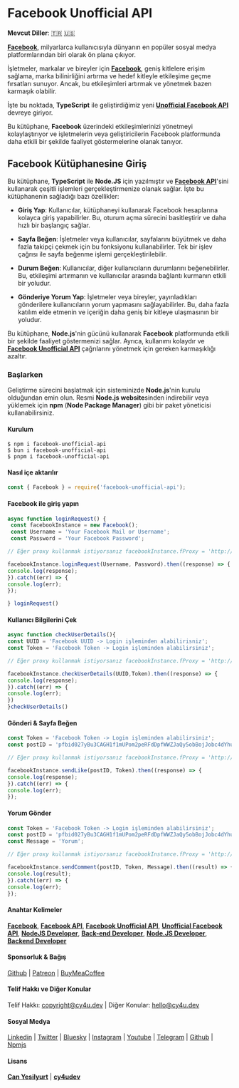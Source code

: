 # Facebook Unofficial API

**Mevcut Diller**: [🇹🇷](https://cy4u.dev/Facebook-Unofficial-API/ "Turkish") [🇺🇸](https://cy4u.dev/Facebook-Unofficial-API/ "English") 

[**Facebook**](https://cy4u.dev/Facebook-Unofficial-API/ "Facebook"), milyarlarca kullanıcısıyla dünyanın en popüler sosyal medya platformlarından biri olarak ön plana çıkıyor. 

İşletmeler, markalar ve bireyler için [**Facebook**](https://cy4u.dev/Facebook-Unofficial-API/ "Facebook"), geniş kitlelere erişim sağlama, marka bilinirliğini artırma ve hedef kitleyle etkileşime geçme fırsatları sunuyor. Ancak, bu etkileşimleri artırmak ve yönetmek bazen karmaşık olabilir.

İşte bu noktada, **TypeScript** ile geliştirdiğimiz yeni [**Unofficial Facebook API**](https://cy4u.dev/Facebook-Unofficial-API/ "Unofficial Facebook API") devreye giriyor.

Bu kütüphane, **Facebook** üzerindeki etkileşimlerinizi yönetmeyi kolaylaştırıyor ve işletmelerin veya geliştiricilerin Facebook platformunda daha etkili bir şekilde faaliyet göstermelerine olanak tanıyor.

## Facebook Kütüphanesine Giriş

Bu kütüphane, **TypeScript** ile **Node.JS** için yazılmıştır ve [**Facebook API**](https://cy4u.dev/Facebook-Unofficial-API/ "Facebook API")'sini kullanarak çeşitli işlemleri gerçekleştirmenize olanak sağlar. İşte bu kütüphanenin sağladığı bazı özellikler:

- **Giriş Yap**: Kullanıcılar, kütüphaneyi kullanarak Facebook hesaplarına kolayca giriş yapabilirler. Bu, oturum açma sürecini basitleştirir ve daha hızlı bir başlangıç sağlar.

- **Sayfa Beğen**: İşletmeler veya kullanıcılar, sayfalarını büyütmek ve daha fazla takipçi çekmek için bu fonksiyonu kullanabilirler. Tek bir işlev çağrısı ile sayfa beğenme işlemi gerçekleştirilebilir.

- **Durum Beğen**: Kullanıcılar, diğer kullanıcıların durumlarını beğenebilirler. Bu, etkileşimi artırmanın ve kullanıcılar arasında bağlantı kurmanın etkili bir yoludur.

- **Gönderiye Yorum Yap**: İşletmeler veya bireyler, yayınladıkları gönderilere kullanıcıların yorum yapmasını sağlayabilirler. Bu, daha fazla katılım elde etmenin ve içeriğin daha geniş bir kitleye ulaşmasının bir yoludur.

Bu kütüphane, **Node.js**'nin gücünü kullanarak **Facebook** platformunda etkili bir şekilde faaliyet göstermenizi sağlar. Ayrıca, kullanımı kolaydır ve [**Facebook Unofficial API**](https://cy4u.dev/Facebook-Unofficial-API/ "Facebook Unofficial API") çağrılarını yönetmek için gereken karmaşıklığı azaltır.

### Başlarken

Geliştirme sürecini başlatmak için sisteminizde **Node.js**'nin kurulu olduğundan emin olun. Resmi **Node.js website**sinden indirebilir veya yüklemek için **npm** (**Node Package Manager**) gibi bir paket yöneticisi kullanabilirsiniz.

#### Kurulum

```
$ npm i facebook-unofficial-api
$ bun i facebook-unofficial-api
$ pnpm i facebook-unofficial-api
```

#### Nasıl içe aktarılır

```js
const { Facebook } = require('facebook-unofficial-api');
```


#### Facebook ile giriş yapın

```js
async function loginRequest() {
 const facebookInstance = new Facebook();
 const Username = 'Your Facebook Mail or Username';
 const Password = 'Your Facebook Password';

// Eğer proxy kullanmak istiyorsanız facebookInstance.fProxy = 'http://proxy_username:proxy_password@proxy_ip:proxy_port'

facebookInstance.loginRequest(Username, Password).then((response) => {
console.log(response);
}).catch((err) => {
console.log(err);
});

} loginRequest()
```

#### Kullanıcı Bilgilerini Çek

```js
async function checkUserDetails(){
const UUID = 'Facebook UUID -> Login işleminden alabilirisniz';
const Token = 'Facebook Token -> Login işleminden alabilirsiniz';

// Eğer proxy kullanmak istiyorsanız facebookInstance.fProxy = 'http://proxy_username:proxy_password@proxy_ip:proxy_port'

facebookInstance.checkUserDetails(UUID,Token).then((response) => {
console.log(response);
}).catch((err) => {
console.log(err);
})
}checkUserDetails()
```

#### Gönderi & Sayfa Beğen

```js
const Token = 'Facebook Token -> Login işleminden alabilirsiniz';
const postID = 'pfbid027yBu3CAGH1f1mUPom2peRFdDpfWWZJaQy5obBojJobc4dYhuyY144maebMVnRCsBl';

// Eğer proxy kullanmak istiyorsanız facebookInstance.fProxy = 'http://proxy_username:proxy_password@proxy_ip:proxy_port'

facebookInstance.sendLike(postID, Token).then((response) => {
console.log(response);
}).catch((err) => {
console.log(err);
});
```

#### Yorum Gönder

```js
const Token = 'Facebook Token -> Login işleminden alabilirsiniz';
const postID = 'pfbid027yBu3CAGH1f1mUPom2peRFdDpfWWZJaQy5obBojJobc4dYhuyY144maebMVnRCsBl';
const Message = 'Yorum';

// Eğer proxy kullanmak istiyorsanız facebookInstance.fProxy = 'http://proxy_username:proxy_password@proxy_ip:proxy_port'

facebookInstance.sendComment(postID, Token, Message).then((result) => {
console.log(result);
}).catch((err) => {
console.log(err);
});
```


#### Anahtar Kelimeler

[**Facebook**](https://cy4u.dev/Facebook-Unofficial-API/ "Facebook"), [**Facebook API**](https://cy4u.dev/Facebook-Unofficial-API/ "Facebook API"), [**Facebook Unofficial API**](https://cy4u.dev/Facebook-Unofficial-API/ "Facebook Unofficial API"), [**Unofficial Facebook API**](https://cy4u.dev/Facebook-Unofficial-API/ "Unofficial Facebook API"), [**NodeJS Developer**](https://cy4u.dev "NodeJS Developer"), [**Back-end Developer**](https://cy4u.dev "Back-end Developer"), [**Node.JS Developer**](https://cy4u.dev "Node.JS Developer"), [**Backend Developer**](https://cy4u.dev "Backend Developer")

#### Sponsorluk & Bağış

[Github](https://github.com/sponsors/cy4udev "cy4udev github") | [Patreon](https://patreon.com/cy4udev "cy4udev patreon") | [BuyMeaCoffee](https://www.buymeacoffee.com/cy4udev "cy4udev BuyMeaCoffee")

#### Telif Hakkı ve Diğer Konular

Telif Hakkı: [copyright@cy4u.dev](mailto:copyright@cy4u.dev "copyright@cy4u.dev") | Diğer Konular: [hello@cy4u.dev](mailto:hello@cy4u.dev "hello@cy4u.dev")

#### Sosyal Medya

[Linkedin](https://www.linkedin.com/company/cy4udev/ "cy4udev linkedin") | [Twitter](https://twitter.com/cy4udev "cy4udev twitter") | [Bluesky](https://bsky.app/profile/cy4u.dev "cy4udev bluesky") | [Instagram](https://instagram.com/cy4udev "cy4udev instagram") | [Youtube](https://www.youtube.com/@cy4udev "cy4udev youtube") | [Telegram](https://t.me/cy4udev "cy4udev telegram") | [Github](https://github.com/cy4udev "cy4udev github") | [Npmjs](https://www.npmjs.com/~cy4udev "cy4udev npmjs")

#### Lisans

[**Can Yesilyurt**](https://canyesilyurt.com "Can Yesilyurt") | [**cy4udev**](https://cy4u.dev "cy4udev")